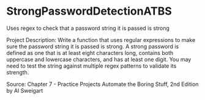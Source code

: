# StrongPasswordDetectionATBS
Uses regex to check that a password string it is passed is strong

Project Description:
Write a function that uses regular expressions to make sure the password
string it is passed is strong. A strong password is defined as one that is at
least eight characters long, contains both uppercase and lowercase characters, and has at least one digit. You may need to test the string against multiple regex patterns to validate its strength.

Source:
Chapter 7 - Practice Projects
Automate the Boring Stuff, 2nd Edition by Al Sweigart